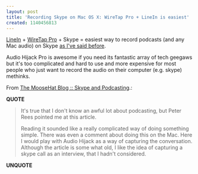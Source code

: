 ```yaml
---
layout: post
title: 'Recording Skype on Mac OS X: WireTap Pro + LineIn is easiest'
created: 1140456813
---
```

<p><a href="http://www.rogueamoeba.com/freebies/">LineIn</a> + <a href="http://www.ambrosiasw.com/utilities/wiretap/">WireTap Pro</a> + Skype = easiest way to record podcasts (and any Mac audio) on Skype <a href="/rt/archives/2005/11/06/macdevcenter_com_how_to_record_a_podcast_interview">as I've said before</a>. </p> <p>Audio Hijack Pro is awesome if you need its fantastic array of tech geegaws but it's too complicated and hard to use and more expensive for most people who just want to record the audio on their computer (e.g. skype) methinks.</p> <p>From <a href="http://www.moosehat.com/blog/_archives/2006/2/14/1760532.html">The MooseHat Blog :: Skype and Podcasting</a>.:</p> <p><strong>QUOTE</strong></p><blockquote><p>It's true that I don't know an awful lot about podcasting, but Peter Rees pointed me at this article.</p>  <p>Reading it sounded like a really complicated way of doing something simple. There was even a comment about doing this on the Mac. Here I would play with Audio Hijack as a way of capturing the conversation. Although the article is some what old, I like the idea of capturing a skype call as an interview, that I hadn't considered.</p></blockquote><p><strong>UNQUOTE</strong></p> 
